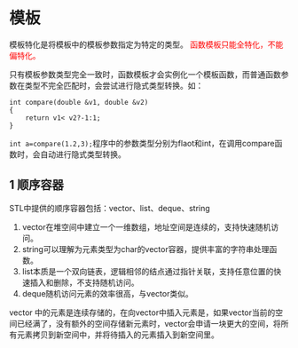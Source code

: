 # 模板

模板特化是将模板中的模板参数指定为特定的类型。<font color=red> 函数模板只能全特化，不能偏特化。 </font>

只有模板参数类型完全一致时，函数模板才会实例化一个模板函数，而普通函数参数在类型不完全匹配时，会尝试进行隐式类型转换。如：

```
int compare(double &v1, double &v2)
{        
    return v1< v2?-1:1;
}
```

`int a=compare(1.2,3);`程序中的参数类型分别为flaot和int，在调用compare函数时，会自动进行隐式类型转换。

## 1 顺序容器

STL中提供的顺序容器包括：vector、list、deque、string

1. vector在堆空间中建立一个一维数组，地址空间是连续的，支持快速随机访问。
2. string可以理解为元素类型为char的vector容器，提供丰富的字符串处理函数。
3. list本质是一个双向链表，逻辑相邻的结点通过指针关联，支持任意位置的快速插入和删除，不支持随机访问。
4. deque随机访问元素的效率很高，与vector类似。

vector 中的元素是连续存储的，在向vector中插入元素是，如果vector当前的空间已经满了，没有额外的空间存储新元素时，vector会申请一块更大的空间，将所有元素拷贝到新空间中，并将待插入的元素插入到新空间里。